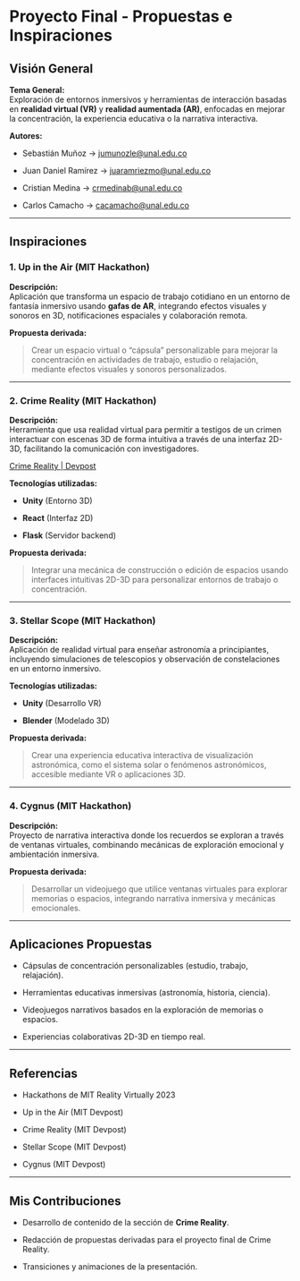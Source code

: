 # Proyecto Final - Propuestas e Inspiraciones

## Visión General

**Tema General:**  
Exploración de entornos inmersivos y herramientas de interacción basadas en **realidad virtual (VR)** y **realidad aumentada (AR)**, enfocadas en mejorar la concentración, la experiencia educativa o la narrativa interactiva.

**Autores:**

-   Sebastián Muñoz → jumunozle@unal.edu.co
    
-   Juan Daniel Ramírez → juaramriezmo@unal.edu.co
    
-   Cristian Medina → crmedinab@unal.edu.co
    
-   Carlos Camacho → cacamacho@unal.edu.co
    

----------

## Inspiraciones

### 1. Up in the Air (MIT Hackathon)

**Descripción:**  
Aplicación que transforma un espacio de trabajo cotidiano en un entorno de fantasía inmersivo usando **gafas de AR**, integrando efectos visuales y sonoros en 3D, notificaciones espaciales y colaboración remota.

**Propuesta derivada:**

> Crear un espacio virtual o “cápsula” personalizable para mejorar la concentración en actividades de trabajo, estudio o relajación, mediante efectos visuales y sonoros personalizados.

----------

### 2. Crime Reality (MIT Hackathon)

**Descripción:**  
Herramienta que usa realidad virtual para permitir a testigos de un crimen interactuar con escenas 3D de forma intuitiva a través de una interfaz 2D-3D, facilitando la comunicación con investigadores.

[Crime Reality | Devpost](https://devpost.com/software/crime-reality?_gl=1*ta2dgi*_gcl_au*NTkyODY1OTkzLjE3NDU4ODMyMDE.*_ga*MjA2OTQxOTQzOC4xNzQ1ODgzMjAz*_ga_0YHJK3Y10M*MTc0NTg4MzIwMi4xLjEuMTc0NTg4MzY0Ny4wLjAuMA..)

**Tecnologías utilizadas:**

-   **Unity** (Entorno 3D)
    
-   **React** (Interfaz 2D)
    
-   **Flask** (Servidor backend)
    

**Propuesta derivada:**

> Integrar una mecánica de construcción o edición de espacios usando interfaces intuitivas 2D-3D para personalizar entornos de trabajo o concentración.

----------

### 3. Stellar Scope (MIT Hackathon)

**Descripción:**  
Aplicación de realidad virtual para enseñar astronomía a principiantes, incluyendo simulaciones de telescopios y observación de constelaciones en un entorno inmersivo.

**Tecnologías utilizadas:**

-   **Unity** (Desarrollo VR)
    
-   **Blender** (Modelado 3D)
    

**Propuesta derivada:**

> Crear una experiencia educativa interactiva de visualización astronómica, como el sistema solar o fenómenos astronómicos, accesible mediante VR o aplicaciones 3D.

----------

### 4. Cygnus (MIT Hackathon)

**Descripción:**  
Proyecto de narrativa interactiva donde los recuerdos se exploran a través de ventanas virtuales, combinando mecánicas de exploración emocional y ambientación inmersiva.

**Propuesta derivada:**

> Desarrollar un videojuego que utilice ventanas virtuales para explorar memorias o espacios, integrando narrativa inmersiva y mecánicas emocionales.

----------

## Aplicaciones Propuestas

-   Cápsulas de concentración personalizables (estudio, trabajo, relajación).
    
-   Herramientas educativas inmersivas (astronomía, historia, ciencia).
    
-   Videojuegos narrativos basados en la exploración de memorias o espacios.
    
-   Experiencias colaborativas 2D-3D en tiempo real.
    

----------

## Referencias

-   Hackathons de MIT Reality Virtually 2023
    
-   Up in the Air (MIT Devpost)
    
-   Crime Reality (MIT Devpost)
    
-   Stellar Scope (MIT Devpost)
    
-   Cygnus (MIT Devpost)
    

----------

## Mis Contribuciones

-   Desarrollo de contenido de la sección de **Crime Reality**.
    
-   Redacción de propuestas derivadas para el proyecto final de Crime Reality.
    
-   Transiciones y animaciones de la presentación.
